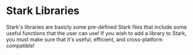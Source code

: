 # Stark Libraries

Stark's libraries are basicly some pre-defined Stark files that include some useful functions that the user can use! If you wish to add a library to Stark, you must make sure that it's useful, efficient, and cross-platform compatible!
